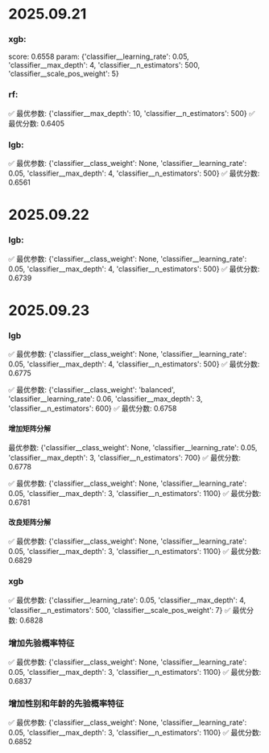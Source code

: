 # 2025.09.21
### xgb:
score: 0.6558
param: {'classifier__learning_rate': 0.05, 'classifier__max_depth': 4, 'classifier__n_estimators': 500, 'classifier__scale_pos_weight': 5}

### rf:
✅ 最优参数: {'classifier__max_depth': 10, 'classifier__n_estimators': 500}
✅ 最优分数: 0.6405

### lgb:
✅ 最优参数: {'classifier__class_weight': None, 'classifier__learning_rate': 0.05, 'classifier__max_depth': 4, 'classifier__n_estimators': 500}
✅ 最优分数: 0.6561


# 2025.09.22
### lgb:
✅ 最优参数: {'classifier__class_weight': None, 'classifier__learning_rate': 0.05, 'classifier__max_depth': 4, 'classifier__n_estimators': 500}
✅ 最优分数: 0.6739

# 2025.09.23

### lgb
✅ 最优参数: {'classifier__class_weight': None, 'classifier__learning_rate': 0.05, 'classifier__max_depth': 4, 'classifier__n_estimators': 500}
✅ 最优分数: 0.6775

✅ 最优参数: {'classifier__class_weight': 'balanced', 'classifier__learning_rate': 0.06, 'classifier__max_depth': 3, 'classifier__n_estimators': 600}
✅ 最优分数: 0.6758

#### 增加矩阵分解
 最优参数: {'classifier__class_weight': None, 'classifier__learning_rate': 0.05, 'classifier__max_depth': 3, 'classifier__n_estimators': 700}
✅ 最优分数: 0.6778

✅ 最优参数: {'classifier__class_weight': None, 'classifier__learning_rate': 0.05, 'classifier__max_depth': 3, 'classifier__n_estimators': 1100}
✅ 最优分数: 0.6781


#### 改良矩阵分解
✅ 最优参数: {'classifier__class_weight': None, 'classifier__learning_rate': 0.05, 'classifier__max_depth': 3, 'classifier__n_estimators': 1100}
✅ 最优分数: 0.6829

### xgb
✅ 最优参数: {'classifier__learning_rate': 0.05, 'classifier__max_depth': 4, 'classifier__n_estimators': 500, 'classifier__scale_pos_weight': 7}
✅ 最优分数: 0.6828



### 增加先验概率特征
✅ 最优参数: {'classifier__class_weight': None, 'classifier__learning_rate': 0.05, 'classifier__max_depth': 3, 'classifier__n_estimators': 1100}
✅ 最优分数: 0.6837

### 增加性别和年龄的先验概率特征
✅ 最优参数: {'classifier__class_weight': None, 'classifier__learning_rate': 0.05, 'classifier__max_depth': 3, 'classifier__n_estimators': 1100}
✅ 最优分数: 0.6852